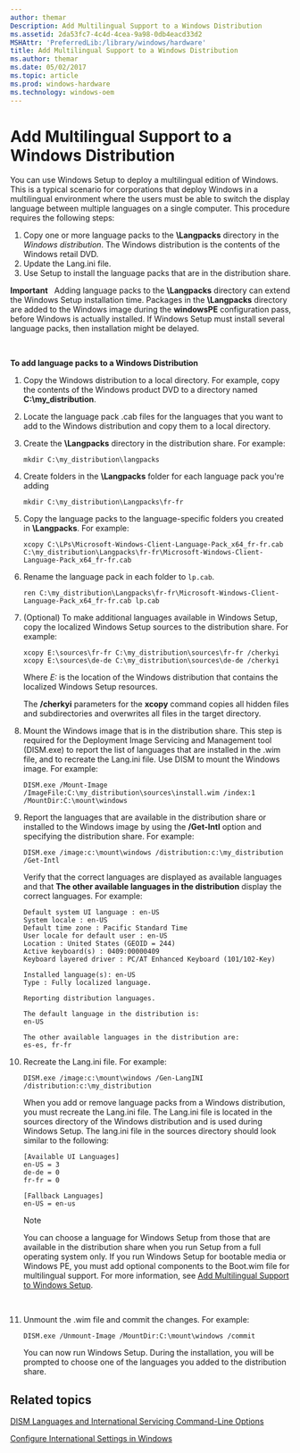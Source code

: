 ```yaml
---
author: themar
Description: Add Multilingual Support to a Windows Distribution
ms.assetid: 2da53fc7-4c4d-4cea-9a98-0db4eacd33d2
MSHAttr: 'PreferredLib:/library/windows/hardware'
title: Add Multilingual Support to a Windows Distribution
ms.author: themar
ms.date: 05/02/2017
ms.topic: article
ms.prod: windows-hardware
ms.technology: windows-oem
---
```


# Add Multilingual Support to a Windows Distribution


You can use Windows Setup to deploy a multilingual edition of Windows. This is a typical scenario for corporations that deploy Windows in a multilingual environment where the users must be able to switch the display language between multiple languages on a single computer. This procedure requires the following steps:

1.  Copy one or more language packs to the **\\Langpacks** directory in the *Windows distribution*. The Windows distribution is the contents of the Windows retail DVD.
2.  Update the Lang.ini file.
3.  Use Setup to install the language packs that are in the distribution share.

**Important**  
Adding language packs to the **\\Langpacks** directory can extend the Windows Setup installation time. Packages in the **\\Langpacks** directory are added to the Windows image during the **windowsPE** configuration pass, before Windows is actually installed. If Windows Setup must install several language packs, then installation might be delayed.

 

**To add language packs to a Windows Distribution**

1.  Copy the Windows distribution to a local directory. For example, copy the contents of the Windows product DVD to a directory named **C:\\my\_distribution**.

2.  Locate the language pack .cab files for the languages that you want to add to the Windows distribution and copy them to a local directory. 

3.  Create the **\\Langpacks** directory in the distribution share. For example:

    ```
    mkdir C:\my_distribution\langpacks 
    ```

4. Create folders in the **\\Langpacks** folder for each language pack you're adding

    ```
    mkdir C:\my_distribution\Langpacks\fr-fr
    ```

5.  Copy the language packs to the language-specific folders you created in **\\Langpacks**. For example:

    ```
    xcopy C:\LPs\Microsoft-Windows-Client-Language-Pack_x64_fr-fr.cab C:\my_distribution\Langpacks\fr-fr\Microsoft-Windows-Client-Language-Pack_x64_fr-fr.cab
    ```

6. Rename the language pack in each folder to `lp.cab`.

    ```
    ren C:\my_distribution\Langpacks\fr-fr\Microsoft-Windows-Client-Language-Pack_x64_fr-fr.cab lp.cab
    ```

6.  (Optional) To make additional languages available in Windows Setup, copy the localized Windows Setup sources to the distribution share. For example:

    ```
    xcopy E:\sources\fr-fr C:\my_distribution\sources\fr-fr /cherkyi 
    xcopy E:\sources\de-de C:\my_distribution\sources\de-de /cherkyi
    ```

    Where *E:* is the location of the Windows distribution that contains the localized Windows Setup resources.

    The **/cherkyi** parameters for the **xcopy** command copies all hidden files and subdirectories and overwrites all files in the target directory.

6.  Mount the Windows image that is in the distribution share. This step is required for the Deployment Image Servicing and Management tool (DISM.exe) to report the list of languages that are installed in the .wim file, and to recreate the Lang.ini file. Use DISM to mount the Windows image. For example:

    ```
    DISM.exe /Mount-Image /ImageFile:C:\my_distribution\sources\install.wim /index:1 /MountDir:C:\mount\windows
    ```

7.  Report the languages that are available in the distribution share or installed to the Windows image by using the **/Get-Intl** option and specifying the distribution share. For example:

    ```
    DISM.exe /image:c:\mount\windows /distribution:c:\my_distribution /Get-Intl
    ```

    Verify that the correct languages are displayed as available languages and that **The other available languages in the distribution** display the correct languages. For example:

    ```
    Default system UI language : en-US
    System locale : en-US
    Default time zone : Pacific Standard Time
    User locale for default user : en-US
    Location : United States (GEOID = 244)
    Active keyboard(s) : 0409:00000409
    Keyboard layered driver : PC/AT Enhanced Keyboard (101/102-Key)

    Installed language(s): en-US
    Type : Fully localized language.

    Reporting distribution languages.

    The default language in the distribution is:
    en-US

    The other available languages in the distribution are:
    es-es, fr-fr
    ```

8.  Recreate the Lang.ini file. For example:

    ```
    DISM.exe /image:c:\mount\windows /Gen-LangINI /distribution:c:\my_distribution
    ```

    When you add or remove language packs from a Windows distribution, you must recreate the Lang.ini file. The Lang.ini file is located in the sources directory of the Windows distribution and is used during Windows Setup. The lang.ini file in the sources directory should look similar to the following:

    ```
    [Available UI Languages]
    en-US = 3
    de-de = 0
    fr-fr = 0

    [Fallback Languages]
    en-US = en-us
    ```

    > [!Note]
    >You can choose a language for Windows Setup from those that are available in the distribution share when you run Setup from a full operating system only. If you run Windows Setup for bootable media or Windows PE, you must add optional components to the Boot.wim file for multilingual support. For more information, see [Add Multilingual Support to Windows Setup](add-multilingual-support-to-windows-setup.md).

     

9.  Unmount the .wim file and commit the changes. For example:

    ```
    DISM.exe /Unmount-Image /MountDir:C:\mount\windows /commit 
    ```

    You can now run Windows Setup. During the installation, you will be prompted to choose one of the languages you added to the distribution share.

## <span id="related_topics"></span>Related topics


[DISM Languages and International Servicing Command-Line Options](dism-languages-and-international-servicing-command-line-options.md)

[Configure International Settings in Windows](configure-international-settings-in-windows.md)

 

 






